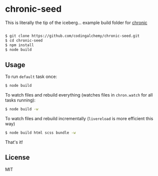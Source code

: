 # chronic-seed

This is literally the tip of the iceberg... example build folder for [chronic](https://github.com/codingalchemy/chronic)

```bash

$ git clone https://github.com/codingalchemy/chronic-seed.git
$ cd chronic-seed
$ npm install 
$ node build
```

## Usage

To run `default` task once: 
```bash
$ node build
```

To watch files and rebuild everything (watches files in `chron.watch` for all tasks running): 
```bash
$ node build -w
```

To watch files and rebuild incrementally (`livereload` is more efficient this way)

```bash
$ node build html scss bundle -w
```

That's it! 

## License

MIT



